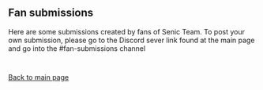 ## Fan submissions

Here are some submissions created by fans of Senic Team. To post your own submission, please go to the Discord sever link found at the main page and go into the #fan-submissions channel
```markdown



```
[Back to main page](https://thekingdudidly.github.io/SenicTeam.io/)
